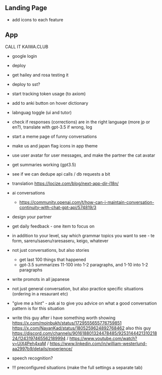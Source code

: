 ## Landing Page
- add icons to each feature

## App
CALL IT KAIWA.CLUB

- google login
- deploy
- get hailey and rosa testing it
- deploy to sst?
- start tracking token usage (to axiom)
- add to anki button on hover dictionary
- labnguag toggle (ui and tutor)
- check if responses (corrections) are in the right language (more jp or en?), translate with gpt-3.5 if wrong, log
- start a meme page of funny conversations
- make us and japan flag icons in app theme

- use user avatar for user messages, and make the partner the cat avatar
- get summaries working (gpt3.5)
- see if we can dedupe api calls / db requests a bit

- translation https://locize.com/blog/next-app-dir-i18n/
- ai conversations
  - https://community.openai.com/t/how-can-i-maintain-conversation-continuity-with-chat-gpt-api/574819/3
- design your partner
- get daily feedback - one item to focus on
- in addition to your level, say which grammar topics you want to see - te form, sareru/saseru/raresaseru, keigo, whatever
- not just conversations, but also stories
  - get last 100 things that happened
  - gpt-3.5 summarizes 11-100 into 1-2 paragraphs, and 1-10 into 1-2 paragraphs
- write promots in all japanese
- not just general conversation, but also practice specific situations (ordering in a resaurant etc)
- "give me a hint" - ask ai to give you advice on what a good conversation pattern is for this situation
- write this guy after i have something worth showing https://x.com/moinbukh/status/1729555655776759851 https://x.com/NayanKad/status/1805259624892768462
also this guy https://discord.com/channels/901618801324478485/925314442131021824/1243197465562189994 / https://www.youtube.com/watch?v=UjX4Peh4xqM / https://www.linkedin.com/in/william-westerlund-aa2997b9/details/experience/
- speech recognition?
- !!! preconfigured situations (make the full settings a separate tab)